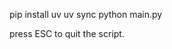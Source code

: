 <!--
 * @author: CALL1CE
 * @LastEditors: CALL1CE
-->

pip install uv
uv sync
python main.py

press ESC to quit the script.
